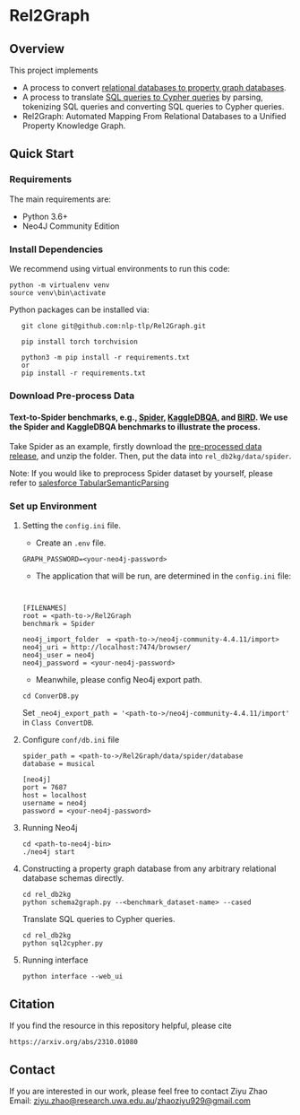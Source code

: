 # Rel2Graph

## Overview

This project implements

- A process to convert [relational databases to property graph databases](rel_db2kg).
- A process to translate [SQL queries to Cypher queries](rel_db2kg) by parsing, tokenizing SQL queries and converting SQL queries to Cypher queries.
- Rel2Graph: Automated Mapping From Relational Databases to a Unified Property Knowledge Graph.

## Quick Start

### Requirements

The main requirements are:

- Python 3.6+
- Neo4J Community Edition

### Install Dependencies

We recommend using virtual environments to run this code:

```shell
python -m virtualenv venv
source venv\bin\activate
```

Python packages can be installed via:

```shell
   git clone git@github.com:nlp-tlp/Rel2Graph.git

   pip install torch torchvision

   python3 -m pip install -r requirements.txt
   or 
   pip install -r requirements.txt
```

### Download Pre-process Data

#### Text-to-Spider benchmarks, e.g., [Spider](https://yale-lily.github.io/spider), [KaggleDBQA](https://github.com/chiahsuan156/KaggleDBQA#Data-Format), and [BIRD](https://bird-bench.github.io/). We use the Spider and KaggleDBQA benchmarks to illustrate the process.

Take Spider as an example, firstly download the [pre-processed data release](https://uniwa-my.sharepoint.com/:f:/r/personal/22842219_student_uwa_edu_au/Documents/preprocessed_spider?csf=1&web=1&e=Sh1Ep2), and unzip the folder. Then, put the data into `rel_db2kg/data/spider`. 

Note: If you would like to preprocess Spider dataset by yourself, please refer to [salesforce TabularSemanticParsing](https://github.com/salesforce/TabularSemanticParsing)

### Set up Environment

1. Setting the `config.ini` file.

   - Create an `.env` file.

   ```shell
   GRAPH_PASSWORD=<your-neo4j-password>
   ```

   - The application that will be run, are determined in the `config.ini` file:

   ```shell
   

   [FILENAMES]
   root = <path-to->/Rel2Graph
   benchmark = Spider

   neo4j_import_folder  = <path-to->/neo4j-community-4.4.11/import>
   neo4j_uri = http://localhost:7474/browser/
   neo4j_user = neo4j
   neo4j_password = <your-neo4j-password>
   ```

   - Meanwhile, please config Neo4j export path.

   ```shell
   cd ConverDB.py

   ```

   Set `_neo4j_export_path = '<path-to->/neo4j-community-4.4.11/import'` in `Class ConvertDB`.
2. Configure `conf/db.ini` file

   ```[sqlite3]
   spider_path = <path-to->/Rel2Graph/data/spider/database
   database = musical

   [neo4j]
   port = 7687
   host = localhost
   username = neo4j
   password = <your-neo4j-password>

   ```
3. Running Neo4j

   ```shell
   cd <path-to-neo4j-bin>
   ./neo4j start
   ```
4. Constructing a property graph database from any arbitrary relational database schemas directly.

   ```shell
   cd rel_db2kg
   python schema2graph.py --<benchmark_dataset-name> --cased

   ```

   Translate SQL queries to Cypher queries.

   ```shell
   cd rel_db2kg
   python sql2cypher.py 

   ```
5. Running interface

   ```shell
   python interface --web_ui
   ```


## Citation

If you find the resource in this repository helpful, please cite

```
https://arxiv.org/abs/2310.01080

```

## Contact

If you are interested in our work, please feel free to contact Ziyu Zhao
Email: ziyu.zhao@research.uwa.edu.au/zhaoziyu929@gmail.com
